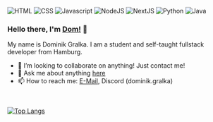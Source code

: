 ![HTML](https://img.shields.io/badge/HTML-404D59?style=for-the-badge&logo=html5&logoColor=white)
![CSS](https://img.shields.io/badge/CSS-404D59?&style=for-the-badge&logo=css3&logoColor=white)
![Javascript](https://img.shields.io/badge/JavaScript-404D59?style=for-the-badge&logo=javascript&logoColor=white)
![NodeJS](https://img.shields.io/badge/Node.js-404D59?style=for-the-badge&logo=node.js&logoColor=white)
![NextJS](https://img.shields.io/badge/NextJS-404D59?style=for-the-badge&logo=nextjs&logoColor=white)
![Python](https://img.shields.io/badge/Python-404D59?style=for-the-badge&logo=python&logoColor=white)
![Java](https://img.shields.io/badge/Java-404D59?style=for-the-badge&logo=java&logoColor=white)

### Hello there, I'm [Dom!](mailto:dominik@gralka.eu) 👋

My name is Dominik Gralka. I am a student and self-taught fullstack developer from Hamburg.

- 👯 I’m looking to collaborate on anything! Just contact me!
- 💬 Ask me about anything [here](https://github.com/dominik-gralka/dominik-gralka/issues)
- 📫 How to reach me: [E-Mail](mailto:dominik@gralka.eu), Discord (dominik.gralka) 

<!--- 🤔 I’m looking for help with ...-->

<br>

<!--[![Anurag's GitHub stats](https://github-readme-stats.vercel.app/api?username=dominik-gralka)](https://github.com/dominik-gralka/github-readme-stats)<br>-->
[![Top Langs](https://github-readme-stats.vercel.app/api/top-langs/?username=dominik-gralka&layout=compact)](https://github.com/dominik-gralka/github-readme-stats)
